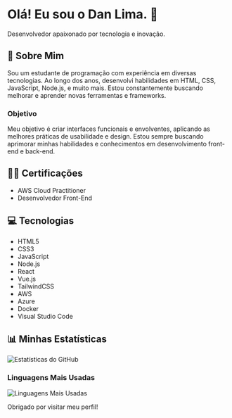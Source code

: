# Olá! Eu sou o Dan Lima. 🖖

Desenvolvedor apaixonado por tecnologia e inovação.

## 🚀 Sobre Mim

Sou um estudante de programação com experiência em diversas tecnologias. Ao longo dos anos, desenvolvi habilidades em HTML, CSS, JavaScript, Node.js, e muito mais. Estou constantemente buscando melhorar e aprender novas ferramentas e frameworks.

### Objetivo

Meu objetivo é criar interfaces funcionais e envolventes, aplicando as melhores práticas de usabilidade e design. Estou sempre buscando aprimorar minhas habilidades e conhecimentos em desenvolvimento front-end e back-end.

## 👩‍💻 Certificações

- AWS Cloud Practitioner
- Desenvolvedor Front-End
  
## 💻 Tecnologias

- HTML5
- CSS3
- JavaScript
- Node.js
- React
- Vue.js
- TailwindCSS
- AWS
- Azure
- Docker
- Visual Studio Code

## 📊 Minhas Estatísticas

![Estatísticas do GitHub](https://github-readme-stats.vercel.app/api?username=danLima1&show_icons=true&theme=radical)

### Linguagens Mais Usadas

![Linguagens Mais Usadas](https://github-readme-stats.vercel.app/api/top-langs/?username=danLima1&layout=compact&theme=radical)

Obrigado por visitar meu perfil!
